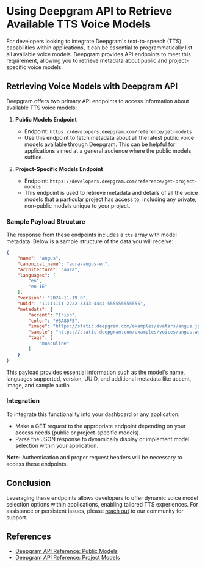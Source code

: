 # Using Deepgram API to Retrieve Available TTS Voice Models

For developers looking to integrate Deepgram's text-to-speech (TTS) capabilities within applications, it can be essential to programmatically list all available voice models. Deepgram provides API endpoints to meet this requirement, allowing you to retrieve metadata about public and project-specific voice models.

## Retrieving Voice Models with Deepgram API

Deepgram offers two primary API endpoints to access information about available TTS voice models:

1. **Public Models Endpoint**
   - Endpoint: `https://developers.deepgram.com/reference/get-models`
   - Use this endpoint to fetch metadata about all the latest public voice models available through Deepgram. This can be helpful for applications aimed at a general audience where the public models suffice.

2. **Project-Specific Models Endpoint**
   - Endpoint: `https://developers.deepgram.com/reference/get-project-models`
   - This endpoint is used to retrieve metadata and details of all the voice models that a particular project has access to, including any private, non-public models unique to your project.

### Sample Payload Structure

The response from these endpoints includes a `tts` array with model metadata. Below is a sample structure of the data you will receive:

```json
{
    "name": "angus",
    "canonical_name": "aura-angus-en",
    "architecture": "aura",
    "languages": [
        "en",
        "en-IE"
    ],
    "version": "2024-11-19.0",
    "uuid": "11111111-2222-3333-4444-555555555555",
    "metadata": {
        "accent": "Irish",
        "color": "#BA80F5",
        "image": "https://static.deepgram.com/examples/avatars/angus.jpg",
        "sample": "https://static.deepgram.com/examples/voices/angus.wav",
        "tags": [
            "masculine"
        ]
    }
}
```

This payload provides essential information such as the model's name, languages supported, version, UUID, and additional metadata like accent, image, and sample audio.

### Integration

To integrate this functionality into your dashboard or any application:

- Make a GET request to the appropriate endpoint depending on your access needs (public or project-specific models).
- Parse the JSON response to dynamically display or implement model selection within your application.

**Note:** Authentication and proper request headers will be necessary to access these endpoints.

## Conclusion

Leveraging these endpoints allows developers to offer dynamic voice model selection options within applications, enabling tailored TTS experiences. For assistance or persistent issues, please [reach out](https://discord.gg/deepgram) to our community for support.

## References

- [Deepgram API Reference: Public Models](https://developers.deepgram.com/reference/get-models)
- [Deepgram API Reference: Project Models](https://developers.deepgram.com/reference/get-project-models)
